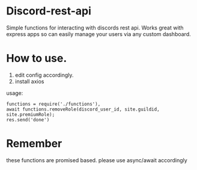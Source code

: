 # Discord-rest-api
Simple functions for interacting with discords rest api. Works great with express apps so can easily manage your users via any custom dashboard.

# How to use.

1) edit config accordingly.
2) install axios

usage:

```
functions = require('./functions'),
await functions.removeRole(discord_user_id, site.guildid, site.premiumRole);
res.send('done')
```

# Remember

these functions are promised based. please use async/await accordingly
